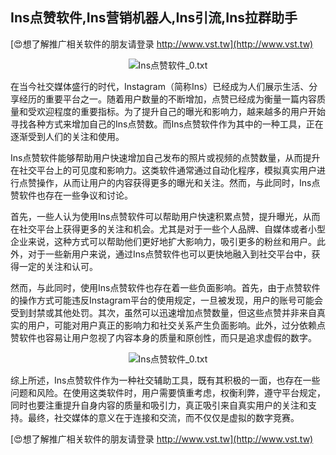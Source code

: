 ## **Ins点赞软件,Ins营销机器人,Ins引流,Ins拉群助手**

[😍想了解推广相关软件的朋友请登录 http://www.vst.tw](http://www.vst.tw)

 <center><img src="https://vst.tw/MP4/tuiguang/png/4.png" alt="Ins点赞软件_0.txt"></center>

在当今社交媒体盛行的时代，Instagram（简称Ins）已经成为人们展示生活、分享经历的重要平台之一。随着用户数量的不断增加，点赞已经成为衡量一篇内容质量和受欢迎程度的重要指标。为了提升自己的曝光和影响力，越来越多的用户开始寻找各种方式来增加自己的Ins点赞数。而Ins点赞软件作为其中的一种工具，正在逐渐受到人们的关注和使用。

Ins点赞软件能够帮助用户快速增加自己发布的照片或视频的点赞数量，从而提升在社交平台上的可见度和影响力。这类软件通常通过自动化程序，模拟真实用户进行点赞操作，从而让用户的内容获得更多的曝光和关注。然而，与此同时，Ins点赞软件也存在一些争议和讨论。

首先，一些人认为使用Ins点赞软件可以帮助用户快速积累点赞，提升曝光，从而在社交平台上获得更多的关注和机会。尤其是对于一些个人品牌、自媒体或者小型企业来说，这种方式可以帮助他们更好地扩大影响力，吸引更多的粉丝和用户。此外，对于一些新用户来说，通过Ins点赞软件也可以更快地融入到社交平台中，获得一定的关注和认可。

然而，与此同时，使用Ins点赞软件也存在着一些负面影响。首先，由于点赞软件的操作方式可能违反Instagram平台的使用规定，一旦被发现，用户的账号可能会受到封禁或其他处罚。其次，虽然可以迅速增加点赞数量，但这些点赞并非来自真实的用户，可能对用户真正的影响力和社交关系产生负面影响。此外，过分依赖点赞软件也容易让用户忽视了内容本身的质量和原创性，而只是追求虚假的数字。

 <center><img src="https://vst.tw/MP4/tuiguang/png/3.png" alt="Ins点赞软件_0.txt"></center>

综上所述，Ins点赞软件作为一种社交辅助工具，既有其积极的一面，也存在一些问题和风险。在使用这类软件时，用户需要慎重考虑，权衡利弊，遵守平台规定，同时也要注重提升自身内容的质量和吸引力，真正吸引来自真实用户的关注和支持。最终，社交媒体的意义在于连接和交流，而不仅仅是虚拟的数字竞赛。

[😍想了解推广相关软件的朋友请登录 http://www.vst.tw](http://www.vst.tw)



